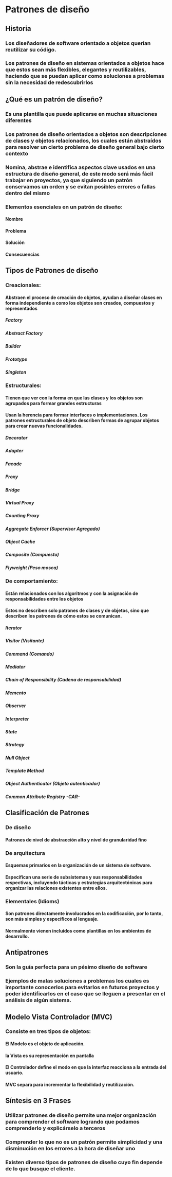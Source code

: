 # Patrones de diseño
## Historia
### Los diseñadores de software  orientado a objetos querían reutilizar su código.
### Los patrones de diseño en sistemas orientados a objetos hace que estos sean más flexibles, elegantes y reutilizables, haciendo que se puedan aplicar como soluciones a problemas sin la necesidad de redescubrirlos


## ¿Qué es un patrón de diseño?

### Es una plantilla que puede aplicarse en muchas situaciones diferentes
### Los patrones de diseño orientados a objetos son descripciones de clases y objetos relacionados, los cuales están abstraídos para resolver un cierto problema de diseño general bajo cierto contexto
### Nomina, abstrae e identifica aspectos clave usados en una estructura de diseño general, de este modo será más fácil trabajar en proyectos, ya que siguiendo un patrón conservamos un orden y se evitan posibles errores o fallas dentro del mismo

### Elementos esenciales en un patrón de diseño:
#### Nombre
#### Problema
#### Solución
#### Consecuencias

## Tipos de Patrones de diseño

### Creacionales:
#### Abstraen el proceso de creación de objetos, ayudan a diseñar clases en forma independiente a como los objetos son creados, compuestos y representados
##### Factory
##### Abstract Factory
##### Builder
##### Prototype
##### Singleton

### Estructurales:
#### Tienen que ver con la forma en que las clases y los objetos son agrupados para formar grandes estructuras
#### Usan la herencia para formar interfaces o implementaciones. Los patrones estructurales de objeto describen formas de agrupar objetos para crear nuevas funcionalidades.
##### Decorator
##### Adapter
##### Facade
##### Proxy
##### Bridge
##### Virtual Proxy
##### Counting Proxy
##### Aggregate Enforcer (Supervisor Agregado)
##### Object Cache
##### Composite (Compuesto)
##### Flyweight (Peso mosca)

### De comportamiento:
#### Están relacionados con los algoritmos y con la asignación de responsabilidades entre los objetos
#### Estos no describen solo patrones de clases y de objetos, sino que describen los patrones de cómo estos se comunican.
##### Iterator
##### Visitor (Visitante)
##### Command (Comando)
##### Mediator
##### Chain of Responsibility (Cadena de responsabilidad)
##### Memento
##### Observer
##### Interpreter
##### State
##### Strategy
##### Null Object
##### Template Method
##### Object Authenticator (Objeto autenticador)
##### Common Attribute Registry -CAR-

## Clasificación de Patrones

### De diseño
#### Patrones de nivel de abstracción alto y nivel de granularidad  fino

### De arquitectura
#### Esquemas primarios en la organización de un sistema de software. 
#### Especifican una serie de subsistemas y sus responsabilidades respectivas, incluyendo tácticas y estrategias arquitectónicas para organizar las relaciones existentes entre ellos.

### Elementales (Idioms)
#### Son patrones directamente involucrados en la codificación, por lo tanto, son más simples y específicos al lenguaje.
#### Normalmente vienen incluidos como plantillas en los ambientes de desarrollo.

## Antipatrones

### Son la guía perfecta para un pésimo diseño de software
### Ejemplos de malas soluciones a problemas los cuales es importante conocerlos para evitarlos en futuros proyectos y poder identificarlos en el caso que se lleguen a presentar en el análisis de algún sistema.

## Modelo Vista Controlador (MVC)

### Consiste en tres tipos de objetos:

#### El Modelo es el objeto de aplicación.
#### la Vista es su representación en pantalla
#### El Controlador define el modo en que la interfaz reacciona a la entrada del usuario. 
#### MVC separa para incrementar la flexibilidad y reutilización.

## Síntesis en 3 Frases
### Utilizar patrones de diseño permite una mejor organización para comprender el software logrando que podamos comprenderlo y explicárselo a terceros
### Comprender lo que no es un patrón permite simplicidad y una disminución en los errores a la hora de diseñar uno
### Existen diverso tipos de patrones de diseño cuyo fin depende de lo que busque el cliente.
